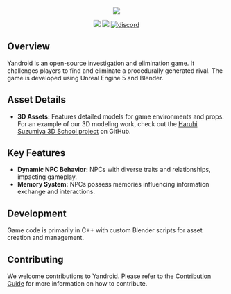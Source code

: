 <div align = center>
  <a> <img src="https://github.com/user-attachments/assets/b78acc65-d3e6-4f7d-a121-6b5c5e4352be"></a>
  <p align="center">
    <a href="https://github.com/SquirrelModeller/yandroid/issues"> <img src="https://img.shields.io/github/issues/SquirrelModeller/yandroid"></a>
    <a href="https://github.com/SquirrelModeller/yandroid/pulls"> <img src="https://img.shields.io/github/issues-pr/SquirrelModeller/yandroid"></a>
    <a href="https://discord.gg/QZDrmtqYff"><img src="https://img.shields.io/discord/1025813526721335307?style=flat&logo=discord&logoColor=fff&color=404eed" alt="discord"></a>
  </p>
</div>

<h2>Overview</h2>
<p>Yandroid is an open-source investigation and elimination game. It challenges players to find and eliminate a procedurally generated rival. The game is developed using Unreal Engine 5 and Blender.</p>

<h2>Asset Details</h2>
<ul>
  <li><strong>3D Assets:</strong> Features detailed models for game environments and props. For an example of our 3D modeling work, check out the <a href="https://github.com/SquirrelModeller/Haruhi-Suzumiya-3D-School">Haruhi Suzumiya 3D School project</a> on GitHub.</li>
</ul>


<h2>Key Features</h2>
<ul>
  <li><strong>Dynamic NPC Behavior:</strong> NPCs with diverse traits and relationships, impacting gameplay.</li>
  <li><strong>Memory System:</strong> NPCs possess memories influencing information exchange and interactions.</li>
</ul>

<h2>Development</h2>
<p>Game code is primarily in C++ with custom Blender scripts for asset creation and management.</p>

<h2>Contributing</h2>
<p>We welcome contributions to Yandroid. Please refer to the <a href="https://github.com/YandroidStudios/yandroid/blob/main/CONTRIBUTING.md">Contribution Guide</a> for more information on how to contribute.</p>
